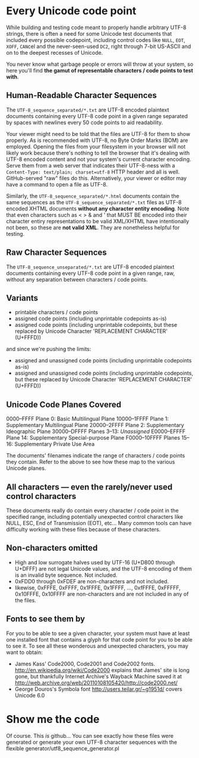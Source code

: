 Every Unicode code point
========================
While building and testing code meant to properly handle arbitrary UTF-8 strings, there is often a need for some Unicode test documents that included every possible codepoint, including control codes like `NULL`, `EOT`, `XOFF`, `CAN`cel and the never-seen-used `DC2`, right through 7-bit US-ASCII and on to the deepest recesses of Unicode.

You never know what garbage people or errors will throw at your system, so here you'll find **the gamut of representable characters / code points to test with**.


## Human-Readable Character Sequences

The `UTF-8_sequence_separated/*.txt` are UTF-8 encoded plaintext documents containing every UTF-8 code point in a given range separated by spaces with newlines every 50 code points to aid readability.  

Your viewer might need to be told that the files are UTF-8 for them to show properly.  As is recommended with UTF-8, no Byte Order Marks (BOM) are employed. Opening the files from your filesystem in your browser will not likely work because there's nothing to tell the browser that it's dealing with UTF-8 encoded content and not your system's current character encoding.  Serve them from a web server that indicates their UTF-8-ness with a `Content-Type: text/plain; charset=utf-8` HTTP header and all is well.  GitHub-served "raw" files do this.  Alternatively, your viewer or editor may have a command to open a file as UTF-8.

Similarly, the `UTF-8_sequence_separated/*.html` documents contain the same sequences as the `UTF-8_sequence_separated/*.txt` files as UTF-8 encoded XHTML documents **without any character entity encoding**.  Note that even characters such as < > & and ' that MUST BE encoded into their character entiry representations to be valid XML/XHTML have intentionally not been, so these are **not valid XML**.  They are nonetheless helpful for testing.


## Raw Character Sequences

The `UTF-8_sequence_unseparated/*.txt` are UTF-8 encoded plaintext documents containing every UTF-8 code point in a given range, raw, without any separation between characters / code points.


## Variants

- printable characters / code points
- assigned code points (including unprintable codepoints as-is)
- assigned code points (including unprintable codepoints, but these replaced by Unicode Character 'REPLACEMENT CHARACTER' (U+FFFD))

and since we're pushing the limits:

- assigned and unassigned code points (including unprintable codepoints as-is)
- assigned and unassigned code points (including unprintable codepoints, but these replaced by Unicode Character 'REPLACEMENT CHARACTER' (U+FFFD))


## Unicode Code Planes Covered

0000–​FFFF Plane 0: Basic Multilingual Plane
10000–​1FFFF Plane 1: Supplementary Multilingual Plane
20000–​2FFFF Plane 2: Supplementary Ideographic Plane
30000–​DFFFF Planes 3–13: *Unassigned*
E0000–​EFFFF Plane 14: Supplement­ary Special-purpose Plane
F0000–​10FFFF Planes 15–16: Supplement­ary Private Use Area

The documents' filenames indicate the range of characters / code points they contain.  Refer to the above to see how these map to the various Unicode planes.


## All characters — even the rarely/never used control characters

These documents really do contain every character / code point in the specified range, including potentially unexpected control characters like NULL, ESC, End of Transmission (EOT), etc…  Many common tools can have difficulty working with these files because of these characters.


## Non-characters omitted

- High and low surrogate halves used by UTF-16 (U+D800 through U+DFFF) are not legal Unicode values, and the UTF-8 encoding of them is an invalid byte sequence. Not included.
- 0xFDD0 through 0xFDEF are non-characters and not included.
- likewise, 0xFFFE, 0xFFFF, 0x1FFFE, 0x1FFFF, …, 0xfFFFE, 0xFFFFF, 0x10FFFE, 0x10FFFF are non-characters and are not included in any of the files.


## Fonts to see them by

For you to be able to see a given character, your system must have at least one installed font that contains a glyph for that code point for you to be able to see it.  To see all these wonderous and unexpected characters, you may want to obtain:

- James Kass' Code2000, Code2001 and Code2002 fonts. http://en.wikipedia.org/wiki/Code2000 explains that James' site is long gone, but thankfully Internet Archive's Wayback Machine saved it at http://web.archive.org/web/20110108105420/http://code2000.net/
- George Douros's Symbola font http://users.teilar.gr/~g1951d/ covers Unicode 6.0


# Show me the code

Of course.  This *is* github…  You can see exactly how these files were generated or generate your own UTF-8 character sequences with the flexible generator/utf8_sequence_generator.pl